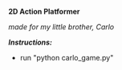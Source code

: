 **2D Action Platformer**

 *made for my little brother, Carlo*


 ***Instructions:***
 - run "python carlo_game.py"
